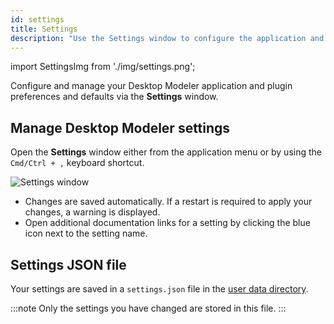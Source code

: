 ```yaml
---
id: settings
title: Settings
description: "Use the Settings window to configure the application and its plugins in one place."
---
```


import SettingsImg from './img/settings.png';

Configure and manage your Desktop Modeler application and plugin preferences and defaults via the **Settings** window.

## Manage Desktop Modeler settings

Open the **Settings** window either from the application menu or by using the `Cmd/Ctrl + ,` keyboard shortcut.

<img src={SettingsImg} alt="Settings window" class="img-noborder img-600"/>

- Changes are saved automatically. If a restart is required to apply your changes, a warning is displayed.
- Open additional documentation links for a setting by clicking the blue icon next to the setting name.

## Settings JSON file

Your settings are saved in a `settings.json` file in the [user data directory](../search-paths/search-paths.md#user-data-directory).

:::note
Only the settings you have changed are stored in this file.
:::
